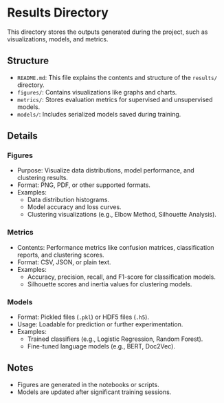 # Results Directory

This directory stores the outputs generated during the project, such as visualizations, models, and metrics.

## Structure

- `README.md`: This file explains the contents and structure of the `results/` directory.
- `figures/`: Contains visualizations like graphs and charts.
- `metrics/`: Stores evaluation metrics for supervised and unsupervised models.
- `models/`: Includes serialized models saved during training.

## Details

### Figures

- Purpose: Visualize data distributions, model performance, and clustering results.
- Format: PNG, PDF, or other supported formats.
- Examples:
  - Data distribution histograms.
  - Model accuracy and loss curves.
  - Clustering visualizations (e.g., Elbow Method, Silhouette Analysis).

### Metrics

- Contents: Performance metrics like confusion matrices, classification reports, and clustering scores.
- Format: CSV, JSON, or plain text.
- Examples:
  - Accuracy, precision, recall, and F1-score for classification models.
  - Silhouette scores and inertia values for clustering models.

### Models

- Format: Pickled files (`.pkl`) or HDF5 files (`.h5`).
- Usage: Loadable for prediction or further experimentation.
- Examples:
  - Trained classifiers (e.g., Logistic Regression, Random Forest).
  - Fine-tuned language models (e.g., BERT, Doc2Vec).

## Notes

- Figures are generated in the notebooks or scripts.
- Models are updated after significant training sessions.
